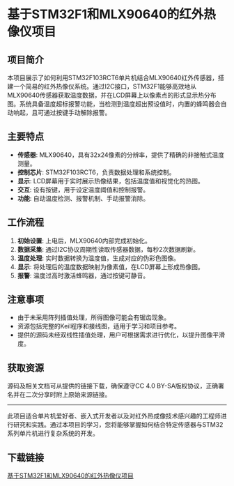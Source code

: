 # 基于STM32F1和MLX90640的红外热像仪项目

## 项目简介

本项目展示了如何利用STM32F103RCT6单片机结合MLX90640红外传感器，搭建一个简易的红外热像仪系统。通过I2C接口，STM32F1能够高效地从MLX90640传感器获取温度数据，并在LCD屏幕上以像素点的形式显示热分布图。系统具备温度超标报警功能，当检测到温度超出预设值时，内置的蜂鸣器会自动响起，且可通过按键手动解除报警。

## 主要特点

- **传感器**: MLX90640，具有32x24像素的分辨率，提供了精确的非接触式温度测量。
- **控制芯片**: STM32F103RCT6，负责数据处理和系统控制。
- **显示**: LCD屏幕用于实时展示热像结果，包括温度值和视觉化的热图。
- **交互**: 设有按键，用于设定温度阈值和控制报警。
- **功能**: 自动温度检测、报警机制、手动报警消除。

## 工作流程

1. **初始设置**: 上电后，MLX90640内部完成初始化。
2. **数据采集**: 通过I2C协议周期性读取传感器数据，每秒2次数据刷新。
3. **温度处理**: 实时数据转换为温度值，生成对应的伪彩色图像。
4. **显示**: 将处理后的温度数据映射为像素值，在LCD屏幕上形成热像图。
5. **报警**: 温度过高时激活蜂鸣器，通过按键可静音。

## 注意事项

- 由于未采用阵列插值处理，所得图像可能会有锯齿现象。
- 资源包括完整的Keil程序和接线图，适用于学习和项目参考。
- 提供的源码未经双线性插值处理，用户可根据需求进行优化，以提升图像平滑度。

## 获取资源

源码及相关文档可从提供的链接下载，确保遵守CC 4.0 BY-SA版权协议，正确署名并在二次分享时附上原始来源链接。

---

此项目适合单片机爱好者、嵌入式开发者以及对红外热成像技术感兴趣的工程师进行研究和实践。通过本项目的学习，您将能够掌握如何结合特定传感器与STM32系列单片机进行复杂系统的开发。

## 下载链接

[基于STM32F1和MLX90640的红外热像仪项目](https://pan.quark.cn/s/a05d50c407c0)